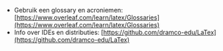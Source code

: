 - Gebruik een glossary en acroniemen: [https://www.overleaf.com/learn/latex/Glossaries](https://www.overleaf.com/learn/latex/Glossaries)
- Info over IDEs en distributies: [https://github.com/dramco-edu/LaTex](https://github.com/dramco-edu/LaTex)
